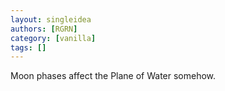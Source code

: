 ```yaml
---
layout: singleidea
authors: [RGRN]
category: [vanilla]
tags: []
---
```

Moon phases affect the Plane of Water somehow.
